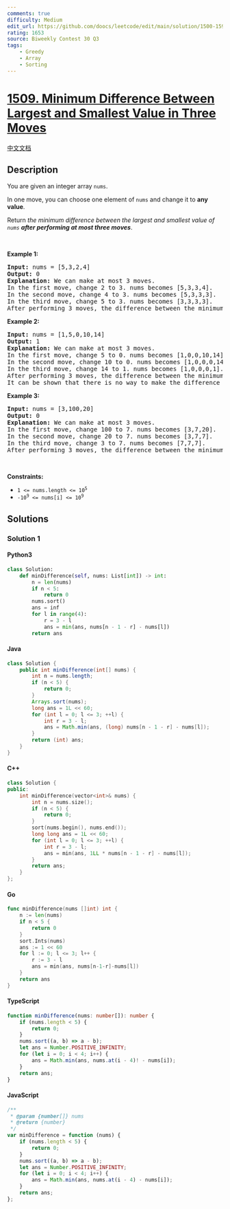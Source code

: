 ```yaml
---
comments: true
difficulty: Medium
edit_url: https://github.com/doocs/leetcode/edit/main/solution/1500-1599/1509.Minimum%20Difference%20Between%20Largest%20and%20Smallest%20Value%20in%20Three%20Moves/README_EN.md
rating: 1653
source: Biweekly Contest 30 Q3
tags:
    - Greedy
    - Array
    - Sorting
---
```


<!-- problem:start -->

# [1509. Minimum Difference Between Largest and Smallest Value in Three Moves](https://leetcode.com/problems/minimum-difference-between-largest-and-smallest-value-in-three-moves)

[中文文档](/solution/1500-1599/1509.Minimum%20Difference%20Between%20Largest%20and%20Smallest%20Value%20in%20Three%20Moves/README.md)

## Description

<!-- description:start -->

<p>You are given an integer array <code>nums</code>.</p>

<p>In one move, you can choose one element of <code>nums</code> and change it to <strong>any value</strong>.</p>

<p>Return <em>the minimum difference between the largest and smallest value of <code>nums</code> <strong>after performing at most three moves</strong></em>.</p>

<p>&nbsp;</p>
<p><strong class="example">Example 1:</strong></p>

<pre>
<strong>Input:</strong> nums = [5,3,2,4]
<strong>Output:</strong> 0
<strong>Explanation:</strong> We can make at most 3 moves.
In the first move, change 2 to 3. nums becomes [5,3,3,4].
In the second move, change 4 to 3. nums becomes [5,3,3,3].
In the third move, change 5 to 3. nums becomes [3,3,3,3].
After performing 3 moves, the difference between the minimum and maximum is 3 - 3 = 0.
</pre>

<p><strong class="example">Example 2:</strong></p>

<pre>
<strong>Input:</strong> nums = [1,5,0,10,14]
<strong>Output:</strong> 1
<strong>Explanation:</strong> We can make at most 3 moves.
In the first move, change 5 to 0. nums becomes [1,0,0,10,14].
In the second move, change 10 to 0. nums becomes [1,0,0,0,14].
In the third move, change 14 to 1. nums becomes [1,0,0,0,1].
After performing 3 moves, the difference between the minimum and maximum is 1 - 0 = 1.
It can be shown that there is no way to make the difference 0 in 3 moves.</pre>

<p><strong class="example">Example 3:</strong></p>

<pre>
<strong>Input:</strong> nums = [3,100,20]
<strong>Output:</strong> 0
<strong>Explanation:</strong> We can make at most 3 moves.
In the first move, change 100 to 7. nums becomes [3,7,20].
In the second move, change 20 to 7. nums becomes [3,7,7].
In the third move, change 3 to 7. nums becomes [7,7,7].
After performing 3 moves, the difference between the minimum and maximum is 7 - 7 = 0.
</pre>

<p>&nbsp;</p>
<p><strong>Constraints:</strong></p>

<ul>
	<li><code>1 &lt;= nums.length &lt;= 10<sup>5</sup></code></li>
	<li><code>-10<sup>9</sup> &lt;= nums[i] &lt;= 10<sup>9</sup></code></li>
</ul>

<!-- description:end -->

## Solutions

<!-- solution:start -->

### Solution 1

<!-- tabs:start -->

#### Python3

```python
class Solution:
    def minDifference(self, nums: List[int]) -> int:
        n = len(nums)
        if n < 5:
            return 0
        nums.sort()
        ans = inf
        for l in range(4):
            r = 3 - l
            ans = min(ans, nums[n - 1 - r] - nums[l])
        return ans
```

#### Java

```java
class Solution {
    public int minDifference(int[] nums) {
        int n = nums.length;
        if (n < 5) {
            return 0;
        }
        Arrays.sort(nums);
        long ans = 1L << 60;
        for (int l = 0; l <= 3; ++l) {
            int r = 3 - l;
            ans = Math.min(ans, (long) nums[n - 1 - r] - nums[l]);
        }
        return (int) ans;
    }
}
```

#### C++

```cpp
class Solution {
public:
    int minDifference(vector<int>& nums) {
        int n = nums.size();
        if (n < 5) {
            return 0;
        }
        sort(nums.begin(), nums.end());
        long long ans = 1L << 60;
        for (int l = 0; l <= 3; ++l) {
            int r = 3 - l;
            ans = min(ans, 1LL * nums[n - 1 - r] - nums[l]);
        }
        return ans;
    }
};
```

#### Go

```go
func minDifference(nums []int) int {
	n := len(nums)
	if n < 5 {
		return 0
	}
	sort.Ints(nums)
	ans := 1 << 60
	for l := 0; l <= 3; l++ {
		r := 3 - l
		ans = min(ans, nums[n-1-r]-nums[l])
	}
	return ans
}
```

#### TypeScript

```ts
function minDifference(nums: number[]): number {
    if (nums.length < 5) {
        return 0;
    }
    nums.sort((a, b) => a - b);
    let ans = Number.POSITIVE_INFINITY;
    for (let i = 0; i < 4; i++) {
        ans = Math.min(ans, nums.at(i - 4)! - nums[i]);
    }
    return ans;
}
```

#### JavaScript

```js
/**
 * @param {number[]} nums
 * @return {number}
 */
var minDifference = function (nums) {
    if (nums.length < 5) {
        return 0;
    }
    nums.sort((a, b) => a - b);
    let ans = Number.POSITIVE_INFINITY;
    for (let i = 0; i < 4; i++) {
        ans = Math.min(ans, nums.at(i - 4) - nums[i]);
    }
    return ans;
};
```

<!-- tabs:end -->

<!-- solution:end -->

<!-- problem:end -->
